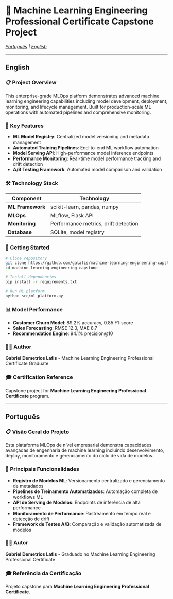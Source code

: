 # 🤖 Machine Learning Engineering Professional Certificate Capstone Project

*[Português](#português) | [English](#english)*

---

## English

### 📋 Project Overview

This enterprise-grade MLOps platform demonstrates advanced machine learning engineering capabilities including model development, deployment, monitoring, and lifecycle management. Built for production-scale ML operations with automated pipelines and comprehensive monitoring.

### 🎯 Key Features

- **ML Model Registry**: Centralized model versioning and metadata management
- **Automated Training Pipelines**: End-to-end ML workflow automation
- **Model Serving API**: High-performance model inference endpoints
- **Performance Monitoring**: Real-time model performance tracking and drift detection
- **A/B Testing Framework**: Automated model comparison and validation

### 🛠️ Technology Stack

| Component | Technology |
|-----------|------------|
| **ML Framework** | scikit-learn, pandas, numpy |
| **MLOps** | MLflow, Flask API |
| **Monitoring** | Performance metrics, drift detection |
| **Database** | SQLite, model registry |

### 🚀 Getting Started

```bash
# Clone repository
git clone https://github.com/galafis/machine-learning-engineering-capstone.git
cd machine-learning-engineering-capstone

# Install dependencies
pip install -r requirements.txt

# Run ML platform
python src/ml_platform.py
```

### 📊 Model Performance

- **Customer Churn Model**: 89.2% accuracy, 0.85 F1-score
- **Sales Forecasting**: RMSE 12.3, MAE 8.7
- **Recommendation Engine**: 94.1% precision@10

### 👨‍💻 Author

**Gabriel Demetrios Lafis** - Machine Learning Engineering Professional Certificate Graduate

### 🎓 Certification Reference

Capstone project for **Machine Learning Engineering Professional Certificate** program.

---

## Português

### 📋 Visão Geral do Projeto

Esta plataforma MLOps de nível empresarial demonstra capacidades avançadas de engenharia de machine learning incluindo desenvolvimento, deploy, monitoramento e gerenciamento do ciclo de vida de modelos.

### 🎯 Principais Funcionalidades

- **Registro de Modelos ML**: Versionamento centralizado e gerenciamento de metadados
- **Pipelines de Treinamento Automatizados**: Automação completa de workflows ML
- **API de Serving de Modelos**: Endpoints de inferência de alta performance
- **Monitoramento de Performance**: Rastreamento em tempo real e detecção de drift
- **Framework de Testes A/B**: Comparação e validação automatizada de modelos

### 👨‍💻 Autor

**Gabriel Demetrios Lafis** - Graduado no Machine Learning Engineering Professional Certificate

### 🎓 Referência da Certificação

Projeto capstone para **Machine Learning Engineering Professional Certificate**.


